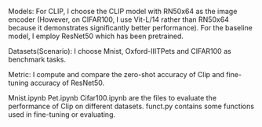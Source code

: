 Models: For CLIP, I choose the CLIP model with RN50x64 as the image encoder (However, on CIFAR100, I use Vit-L/14 rather than RN50x64 because it demonstrates significantly better performance).
For the baseline model, I employ ResNet50 which has been pretrained.

Datasets(Scenario): I choose Mnist, Oxford-IIITPets and CIFAR100 as benchmark tasks. 

Metric: I compute and compare the zero-shot accuracy of Clip and fine-tuning accuracy of ResNet50.

Mnist.ipynb Pet.ipynb Cifar100.ipynb are the files to evaluate the performance of Clip on different datasets.
funct.py contains some functions used in fine-tuning or evaluating.

